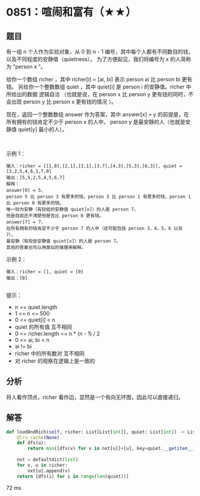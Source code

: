 # 0851：喧闹和富有（★★）



## 题目

有一组 n 个人作为实验对象，从 0 到 n - 1 编号，其中每个人都有不同数目的钱，以及不同程度的安静值（quietness）。
为了方便起见，我们将编号为 x 的人简称为 "person x "。

给你一个数组 richer ，其中 richer[i] = [ai, bi] 表示 person ai 比 person bi 更有钱。
另给你一个整数数组 quiet ，其中 quiet[i] 是 person i 的安静值。richer 中所给出的数据 逻辑自洽
（也就是说，在 person x 比 person y 更有钱的同时，不会出现 person y 比 person x 更有钱的情况 ）。

现在，返回一个整数数组 answer 作为答案，其中 answer[x] = y 的前提是，在所有拥有的钱肯定不少于 person x 的人中，
person y 是最安静的人（也就是安静值 quiet[y] 最小的人）。

 

示例 1：
    
    输入：richer = [[1,0],[2,1],[3,1],[3,7],[4,3],[5,3],[6,3]], quiet = [3,2,5,4,6,1,7,0]
    输出：[5,5,2,5,4,5,6,7]
    解释： 
    answer[0] = 5，
    person 5 比 person 3 有更多的钱，person 3 比 person 1 有更多的钱，person 1 比 person 0 有更多的钱。
    唯一较为安静（有较低的安静值 quiet[x]）的人是 person 7，
    但是目前还不清楚他是否比 person 0 更有钱。
    answer[7] = 7，
    在所有拥有的钱肯定不少于 person 7 的人中（这可能包括 person 3，4，5，6 以及 7），
    最安静（有较低安静值 quiet[x]）的人是 person 7。
    其他的答案也可以用类似的推理来解释。
示例 2：

    输入：richer = [], quiet = [0]
    输出：[0]
     
提示：
- n == quiet.length
- 1 <= n <= 500
- 0 <= quiet[i] < n
- quiet 的所有值 互不相同
- 0 <= richer.length <= n * (n - 1) / 2
- 0 <= ai, bi < n
- ai != bi
- richer 中的所有数对 互不相同
- 对 richer 的观察在逻辑上是一致的


## 分析

将人看作顶点，richer 看作边，显然是一个有向无环图，因此可以直接递归。

## 解答

```python
def loudAndRich(self, richer: List[List[int]], quiet: List[int]) -> List[int]:
    @lru_cache(None)
    def dfs(u):
        return min([dfs(v) for v in nxt[u]]+[u], key=quiet.__getitem__)
    
    nxt = defaultdict(list)
    for v, u in richer:
        nxt[u].append(v)
    return [dfs(i) for i in range(len(quiet))]
```
72 ms


